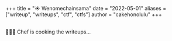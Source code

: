 +++
title = "☀️ Wenomechainsama"
date = "2022-05-01"
aliases = ["writeup", "writeups", "ctf", "ctfs"]
author = "cakehonolulu"
+++

<br>
👨🏽‍🍳 Chef is cooking the writeups... 
